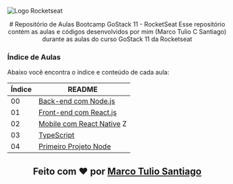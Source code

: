 ![Logo Rocketseat](https://camo.githubusercontent.com/d25397e9df01fe7882dcc1cbc96bdf052ffd7d0c/68747470733a2f2f73746f726167652e676f6f676c65617069732e636f6d2f676f6c64656e2d77696e642f626f6f7463616d702d676f737461636b2f6865616465722d6465736166696f732e706e67)

<center>
# Repositório de Aulas Bootcamp GoStack 11 - RocketSeat
Esse repositório contém as aulas e códigos desenvolvidos por mim (Marco Tulio C Santiago) durante as aulas do curso GoStack 11 da Rocketseat
</center>

### Índice de Aulas

Abaixo você encontra o índice e conteúdo de cada aula:

| Índice | README |
| ------ | ------ |
| 00 | [Back-end com Node.js](https://github.com/santiagoidu/GoStack11/tree/master/00-Backend-com-NodeJS) |
| 01 | [Front-end com React.js](https://github.com/santiagoidu/GoStack11/tree/master/01-Frontend-com-ReactJS) |
| 02 | [Mobile com React Native](https://github.com/santiagoidu/GoStack11/tree/master/02-Mobile-com-React-Native) Z
| 03 | [TypeScript](https://github.com/santiagoidu/GoStack11/tree/master/03-TypeScript)|
| 04 | [Primeiro Projeto Node](https://github.com/santiagoidu/GoStack11/tree/master/04-Primeiro-Projeto-Node)

<h2 align="center">Feito com ❤️ por <a href="http://github.com/santiagoidu">Marco Tulio Santiago</a></h2
